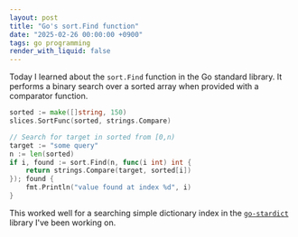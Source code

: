 ```yaml
---
layout: post
title: "Go's sort.Find function"
date: "2025-02-26 00:00:00 +0900"
tags: go programming
render_with_liquid: false
---
```


Today I learned about the `sort.Find` function in the Go standard library. It performs a binary search over a sorted array when provided with a comparator function.

```go
sorted := make([]string, 150)
slices.SortFunc(sorted, strings.Compare)

// Search for target in sorted from [0,n)
target := "some query"
n := len(sorted)
if i, found := sort.Find(n, func(i int) int {
    return strings.Compare(target, sorted[i])
}); found {
    fmt.Println("value found at index %d", i)
}
```

This worked well for a searching simple dictionary index in the [`go-stardict`](https://github.com/ianlewis/go-stardict) library I've been working on.
